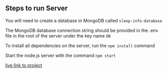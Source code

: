 ## Steps to run Server

You will need to create a database in MongoDB called `sleep-info-database`

The MongoDB database connection string should be provided in the .env file in the root of the server under the key name `DB`

To install all dependencies on the server, run the `npm install` command

Start the node.js server with the command `npm start`

[live link to project](https://sleep-efficiency.vercel.app/)